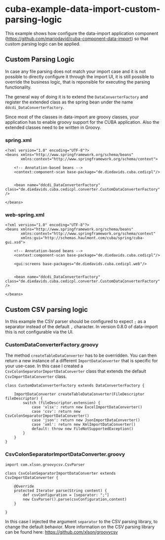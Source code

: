 # cuba-example-data-import-custom-parsing-logic

This example shows how configure the data-import application component (https://github.com/mariodavid/cuba-component-data-import)
so that custom parsing logic can be applied.

## Custom Parsing Logic

In case any file parsing does not match your import case and it is not possible to directly configure it through the import UI,
it is still possible to override the business logic, that is reponsible for executing the parsing functionality.

The general way of doing it is to extend the `DataConverterFactory` and register the extended class as the spring bean under the name `ddcdi_DataConverterFactory`.

Since most of the classes in data-import are groovy classes, your application has to enable groovy support for the CUBA application.
Also the extended classes need to be written in Groovy.

### spring.xml
```
<?xml version="1.0" encoding="UTF-8"?>
<beans xmlns="http://www.springframework.org/schema/beans"
       xmlns:context="http://www.springframework.org/schema/context">

    <!-- Annotation-based beans -->
    <context:component-scan base-package="de.diedavids.cuba.cedicpl"/>


    <bean name="ddcdi_DataConverterFactory" class="de.diedavids.cuba.cedicpl.converter.CustomDataConverterFactory" />

</beans>
```



### web-spring.xml
```
<?xml version="1.0" encoding="UTF-8"?>
<beans xmlns="http://www.springframework.org/schema/beans"
       xmlns:context="http://www.springframework.org/schema/context"
       xmlns:gui="http://schemas.haulmont.com/cuba/spring/cuba-gui.xsd">

    <!-- Annotation-based beans -->
    <context:component-scan base-package="de.diedavids.cuba.cedicpl"/>
    
    <gui:screens base-packages="de.diedavids.cuba.cedicpl.web"/>


    <bean name="ddcdi_DataConverterFactory" class="de.diedavids.cuba.cedicpl.converter.CustomDataConverterFactory" />

</beans>
```


## Custom CSV parsing logic

In this example the CSV parser should be configured to expect `;` as a separator instead of the default `,` character.
In version 0.8.0 of data-import this is not configurable via the UI.


### CustomDataConverterFactory.groovy

The method `createTableDataConverter` has to be overridden. You can then return a new instance of a different `ImportDataConverter` that is specific for your use-case.
In this case I created a `CsvColonSeparatorImportDataConverter` class that extends the default `CsvImportDataConverter` class.

``` 
class CustomDataConverterFactory extends DataConverterFactory {

    ImportDataConverter createTableDataConverter(FileDescriptor fileDescriptor) {
        switch (fileDescriptor.extension) {
            case 'xlsx': return new ExcelImportDataConverter()
            case 'csv': return new CsvColonSeparatorImportDataConverter()
            case 'json': return new JsonImportDataConverter()
            case 'xml': return new XmlImportDataConverter()
            default: throw new FileNotSupportedException()
        }
    }
}
```

### CsvColonSeparatorImportDataConverter.groovy

```
import com.xlson.groovycsv.CsvParser

class CsvColonSeparatorImportDataConverter extends CsvImportDataConverter {

    @Override
    protected Iterator parse(String content) {
        def csvConfiguration = [separator: ";"]
        new CsvParser().parse(csvConfiguration,content)
    }

}
```

In this case I injected the argument `separator` to the CSV parsing library, to change the default behavior. More information on the 
CSV parsing library can be found here: https://github.com/xlson/groovycsv
